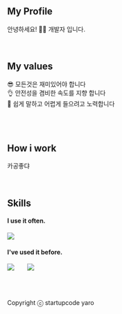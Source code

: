 ## My Profile

안녕하세요! 🙋‍♂️ 개발자 입니다.
<br />
<br />
<br />

## My values

😎 모든것은 재미있어야 합니다<br />
👌 안전성을 겸비한 속도를 지향 합니다<br />
🦻 쉽게 말하고 어렵게 들으려고 노력합니다<br />
<br />
<br />
<br />

## How i work

카공좋댜
<br />
<br />
<br />

## Skills

#### I use it often.

<div style="display:flex;gap:30px;flex-wrap:wrap;">
  <img src="https://img.shields.io/badge/js-F7DF1E?style=for-the-badge&logo=javascript&logoColor=black">

</div>

#### I've used it before.

<div style="display:flex;gap:30px;flex-wrap:wrap;">
   <img src="https://img.shields.io/badge/Android-3DDC84?style=for-the-badge&logo=android&logoColor=white">
  <img src="https://img.shields.io/badge/Kotlin-7F52FF?style=for-the-badge&logo=Kotlin&logoColor=white">
</div>
<br />
<br />
<br />

Copyright ⓒ startupcode yaro
